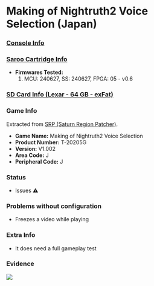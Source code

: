 # Making of Nightruth2 Voice Selection (Japan)

### [Console Info](../../../../../Info/Consoles/VA13/README.md)

### [Saroo Cartridge Info](../../../../../Info/Cartridges/RetroGameParadiseStore/1.32F/README.md)

- <b>Firmwares Tested:</b>
  1. MCU: 240627, SS: 240627, FPGA: 05 - v0.6

### [SD Card Info (Lexar - 64 GB - exFat)](../../../../../Info/SdCards/Lexar/64GB/exfat/README.md)

### Game Info

Extracted from [SRP (Saturn Region Patcher)](https://segaxtreme.net/resources/saturn-region-patcher.81/download).

- <b>Game Name:</b> Making of Nightruth2 Voice Selection
- <b>Product Number:</b> T-20205G
- <b>Version:</b> V1.002
- <b>Area Code:</b> J
- <b>Peripheral Code:</b> J

### Status

- Issues :warning:

### Problems without configuration

- Freezes a video while playing

### Extra Info

- It does need a full gameplay test

### Evidence

[![](https://img.youtube.com/vi/WFXgdvZissg/0.jpg)](https://www.youtube.com/watch?v=WFXgdvZissg)
